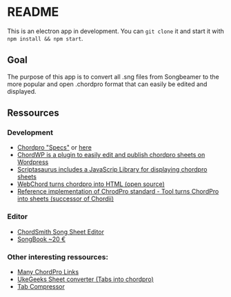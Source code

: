 # README

This is an electron app in development. You can `git clone` it and start it with `npm install && npm start`.

## Goal
The purpose of this app is to convert all .sng files from Songbeamer to the more popular and open .chordpro format that can easily be edited and displayed.

## Ressources

### Development
* [Chordpro "Specs"](https://linkesoft.com/songbook/chordproformat.html) or [here](http://www.chordpro.org/chordpro/index.html)
* [ChordWP is a plugin to easily edit and publish chordpro sheets on Wordpress](https://wordpress.org/plugins/chordwp/)
* [Scriptasaurus includes a JavaScrip Library for displaying chordpro sheets](https://github.com/buzcarter/UkeGeeks)
* [WebChord turns chordpro into HTML (open source)](http://webchord.sourceforge.net/)
* [Reference implementation of ChrodPro standard - Tool turns ChordPro into sheets (successor of Chordii)](https://github.com/sciurius/chordpro)

### Editor
* [ChordSmith Song Sheet Editor](http://www.statistics101.net/chordsmith/)
* [SongBook ~20 €](http://linkesoft.de/songbook/order.html)

### Other interesting ressources:
* [Many ChordPro Links](http://www.gfapps.com/support/chordprolinks/)
* [UkeGeeks Sheet converter (Tabs into chordpro)](http://www.ukeskywalker.com/Tools)
* [Tab Compressor](http://www.ukeskywalker.com/Tools)